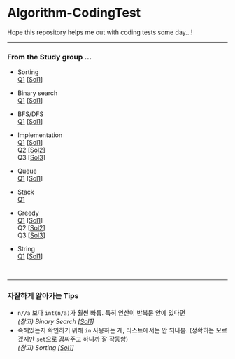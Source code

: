 # Algorithm-CodingTest

Hope this repository helps me out with coding tests some day...!

---
### From the Study group ...
- Sorting<br>
[Q1](https://www.acmicpc.net/problem/10815)  [[Sol1](week1/baekjoon10815.py)]

- Binary search<br>
[Q1](https://www.acmicpc.net/problem/16401)  [[Sol1](week1/baekjoon16401.py)]

- BFS/DFS<br>
[Q1](https://www.acmicpc.net/problem/2606)  [[Sol1](week1/baekjoon2606.py)]

- Implementation<br>
[Q1](https://programmers.co.kr/learn/courses/30/lessons/68645)  [[Sol1](week1/programmers68645.py)]<br>
Q2  [[Sol2](this_is_coding_test/12-7.py)]<br>
Q3  [[Sol3](this_is_coding_test/12-8.py)]

- Queue<br>
[Q1](https://www.acmicpc.net/problem/14713)  [[Sol1](week2/baekjoon14713.py)]

- Stack<br>
[Q1](https://www.acmicpc.net/problem/1725)

- Greedy<br>
[Q1](https://www.acmicpc.net/problem/1931)  [[Sol1](week2/baekjoon1931.py)]<br>
Q2  [[Sol2](this_is_coding_test/11-1.py)]<br>
Q3  [[Sol3](this_is_coding_test/11-2.py)]

- String<br>
[Q1](https://www.acmicpc.net/problem/4949) [[Sol1](week2/baekjoon4949.py)]


<br>

---
### 자잘하게 알아가는 Tips
- `n//a` 보다 `int(n/a)`가 훨씬 빠름. 특히 연산이 반복문 안에 있다면 <br>_(참고) Binary Search [[Sol1](week1/baekjoon16401.py)]_
- 속해있는지 확인하기 위해 `in` 사용하는 게, 리스트에서는 안 되나봄. (정확히는 모르겠지만 `set`으로 감싸주고 하니까 잘 작동함)<br>
  _(참고) Sorting [[Sol1](week1/baekjoon10815.py)]_
